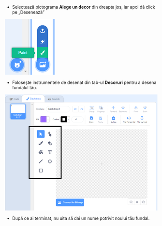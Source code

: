 + Selectează pictograma **Alege un decor** din dreapta jos, iar apoi dă click pe „Desenează”

![desenează un nou fundal](images/paint_backdrop_icon.png)

+ Folosește instrumentele de desenat din tab-ul **Decoruri** pentru a desena fundalul tău.

![insturmente de desenat](images/paint_tools_annotated.png)

+ După ce ai terminat, nu uita să dai un nume potrivit noului tău fundal.